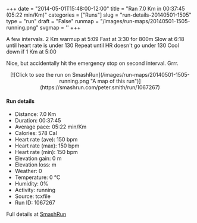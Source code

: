+++
date = "2014-05-01T15:48:00-12:00"
title = "Ran 7.0 Km in 00:37:45 (05:22 min/Km)"
categories = ["Runs"]
slug = "run-details-20140501-1505"
type = "run"
draft = "False"
runmap = "/images/run-maps/20140501-1505-running.png"
svgmap = '<polyline points="">'
+++

A few intervals. 
2 Km warmup at 5:09
Fast at 3:30 for 800m
Slow at 6:18 until heart rate is under 130
Repeat until HR doesn't go under 130
Cool down if 1 Km at 5:00

Nice, but accidentally hit the emergency stop on second interval. Grrr. 



<!--more-->

<center>
[![Click to see the run on SmashRun](/images/run-maps/20140501-1505-running.png "A map of this run")](https://smashrun.com/peter.smith/run/1067267)
</center>

#### Run details

* Distance: 7.0 Km
* Duration: 00:37:45
* Average pace: 05:22 min/Km
* Calories: 578 Cal
* Heart rate (ave): 150 bpm
* Heart rate (max): 150 bpm
* Heart rate (min): 150 bpm
* Elevation gain: 0 m
* Elevation loss:  m
* Weather: 0
* Temperature: 0 &deg;C
* Humidity: 0%
* Activity: running
* Source: tcxfile
* Run ID: 1067267

Full details at [SmashRun](https://smashrun.com/peter.smith/run/1067267)